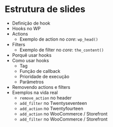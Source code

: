 Estrutura de slides
======

* Definição de hook
* Hooks no WP
* Actions
	* Exemplo de action no _core_: `wp_head()`
* Filters
	* Exemplo de filter no _core_: `the_content()`
* Porquê usar hooks
* Como usar hooks
	* Tag
	* Função de callback
	* Prioridade de execução
	* Parâmetros
* Removendo actions e filters
* Exemplos na vida real
	* `remove_action` no header
	* `add_filter` no Twentyseventeen
	* `add_action` no Twentyfourteen
	* `add_action` no WooCommerce / Storefront
	* `add_filter` no WooCommerce / Storefront
